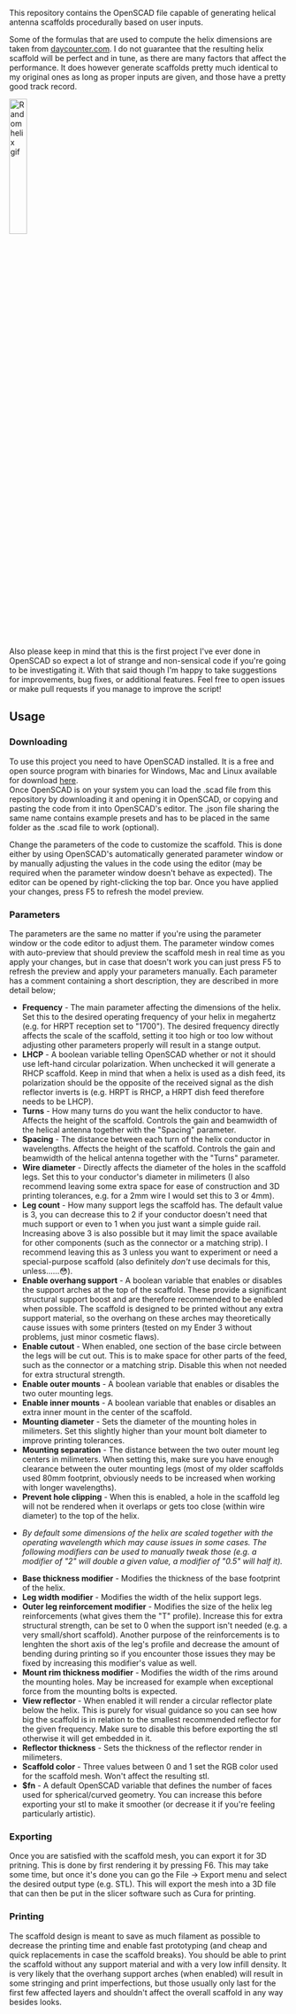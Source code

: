 This repository contains the OpenSCAD file capable of generating helical antenna scaffolds procedurally based on user inputs.  

Some of the formulas that are used to compute the helix dimensions are taken from [daycounter.com](https://www.daycounter.com/Calculators/Helical-Antenna-Design-Calculator.phtml). I do not guarantee that the resulting helix scaffold will be perfect and in tune, as there are many factors that affect the performance. It does however generate scaffolds pretty much identical to my original ones as long as proper inputs are given, and those have a pretty good track record.

<img src="https://user-images.githubusercontent.com/76875958/126063809-c2a07ed3-0a55-4eae-b551-58973dcbdb07.gif" alt="Random helix gif" width="25%" height="25%">

Also please keep in mind that this is the first project I've ever done in OpenSCAD so expect a lot of strange and non-sensical code if you're going to be investigating it. With that said though I'm happy to take suggestions for improvements, bug fixes, or additional features. Feel free to open issues or make pull requests if you manage to improve the script!

## Usage

### Downloading

To use this project you need to have OpenSCAD installed. It is a free and open source program with binaries for Windows, Mac and Linux available for download [here](https://openscad.org/downloads.html).  
Once OpenSCAD is on your system you can load the .scad file from this repository by downloading it and opening it in OpenSCAD, or copying and pasting the code from it into OpenSCAD's editor. The .json file sharing the same name contains example presets and has to be placed in the same folder as the .scad file to work (optional).

Change the parameters of the code to customize the scaffold. This is done either by using OpenSCAD's automatically generated parameter window or by manually adjusting the values in the code using the editor (may be required when the parameter window doesn't behave as expected). The editor can be opened by right-clicking the top bar. Once you have applied your changes, press F5 to refresh the model preview.

### Parameters

The parameters are the same no matter if you're using the parameter window or the code editor to adjust them. The parameter window comes with auto-preview that should preview the scaffold mesh in real time as you apply your changes, but in case that doesn't work you can just press F5 to refresh the preview and apply your parameters manually. Each parameter has a comment containing a short description, they are described in more detail below;

* **Frequency** - The main parameter affecting the dimensions of the helix. Set this to the desired operating frequency of your helix in megahertz (e.g. for HRPT reception set to "1700"). The desired frequency directly affects the scale of the scaffold, setting it too high or too low without adjusting other parameters properly will result in a stange output.  
* **LHCP** - A boolean variable telling OpenSCAD whether or not it should use left-hand circular polarization. When unchecked it will generate a RHCP scaffold. Keep in mind that when a helix is used as a dish feed, its polarization should be the opposite of the received signal as the dish reflector inverts is (e.g. HRPT is RHCP, a HRPT dish feed therefore needs to be LHCP).  
* **Turns** - How many turns do you want the helix conductor to have. Affects the height of the scaffold. Controls the gain and beamwidth of the helical antenna together with the "Spacing" parameter.
* **Spacing** - The distance between each turn of the helix conductor in wavelengths. Affects the height of the scaffold. Controls the gain and beamwidth of the helical antenna together with the "Turns" parameter.
* **Wire diameter** - Directly affects the diameter of the holes in the scaffold legs. Set this to your conductor's diameter in milimeters (I also recommend leaving some extra space for ease of construction and 3D printing tolerances, e.g. for a 2mm wire I would set this to 3 or 4mm).
* **Leg count** - How many support legs the scaffold has. The default value is 3, you can decrease this to 2 if your conductor doesn't need that much support or even to 1 when you just want a simple guide rail. Increasing above 3 is also possible but it may limit the space available for other components (such as the connector or a matching strip). I recommend leaving this as 3 unless you want to experiment or need a special-purpose scaffold (also definitely *don't* use decimals for this, unless......😳).
* **Enable overhang support** - A boolean variable that enables or disables the support arches at the top of the scaffold. These provide a significant structural support boost and are therefore recommended to be enabled when possible. The scaffold is designed to be printed without any extra support material, so the overhang on these arches may theoretically cause issues with some printers (tested on my Ender 3 without problems, just minor cosmetic flaws).
* **Enable cutout** - When enabled, one section of the base circle between the legs will be cut out. This is to make space for other parts of the feed, such as the connector or a matching strip. Disable this when not needed for extra structural strength.
* **Enable outer mounts** - A boolean variable that enables or disables the two outer mounting legs.
* **Enable inner mounts** - A boolean variable that enables or disables an extra inner mount in the center of the scaffold.
* **Mounting diameter** - Sets the diameter of the mounting holes in milimeters. Set this slightly higher than your mount bolt diameter to improve printing tolerances.
* **Mounting separation** - The distance between the two outer mount leg centers in milimeters. When setting this, make sure you have enough clearance between the outer mounting legs (most of my older scaffolds used 80mm footprint, obviously needs to be increased when working with longer wavelengths).  
* **Prevent hole clipping** - When this is enabled, a hole in the scaffold leg will not be rendered when it overlaps or gets too close (within wire diameter) to the top of the helix.
- *By default some dimensions of the helix are scaled together with the operating wavelength which may cause issues in some cases. The following modifiers can be used to manually tweak those (e.g. a modifier of "2" will double a given value, a modifier of "0.5" will half it).*
* **Base thickness modifier** - Modifies the thickness of the base footprint of the helix.
* **Leg width modifier** - Modifies the width of the helix support legs.
* **Outer leg reinforcement modifier** - Modifies the size of the helix leg reinforcements (what gives them the "T" profile). Increase this for extra structural strength, can be set to 0 when the support isn't needed (e.g. a very small/short scaffold). Another purpose of the reinforcements is to lenghten the short axis of the leg's profile and decrease the amount of bending during printing so if you encounter those issues they may be fixed by increasing this modifier's value as well.
* **Mount rim thickness modifier** - Modifies the width of the rims around the mounting holes. May be increased for example when exceptional force from the mounting bolts is expected.
* **View reflector** - When enabled it will render a circular reflector plate below the helix. This is purely for visual guidance so you can see how big the scaffold is in relation to the smallest recommended reflector for the given frequency. Make sure to disable this before exporting the stl otherwise it will get embedded in it.
* **Reflector thickness** - Sets the thickness of the reflector render in milimeters.
* **Scaffold color** - Three values between 0 and 1 set the RGB color used for the scaffold mesh. Won't affect the resulting stl.
* **$fn** - A default OpenSCAD variable that defines the number of faces used for spherical/curved geometry. You can increase this before exporting your stl to make it smoother (or decrease it if you're feeling particularly artistic).

### Exporting

Once you are satisfied with the scaffold mesh, you can export it for 3D pritning. This is done by first rendering it by pressing F6. This may take some time, but once it's done you can go the File -> Export menu and select the desired output type (e.g. STL). This will export the mesh into a 3D file that can then be put in the slicer software such as Cura for printing.

### Printing

The scaffold design is meant to save as much filament as possible to decrease the printing time and enable fast prototyping (and cheap and quick replacements in case the scaffold breaks). You should be able to print the scaffold without any support material and with a very low infill density. It is very likely that the overhang support arches (when enabled) will result in some stringing and print imperfections, but those usually only last for the first few affected layers and shouldn't affect the overall scaffold in any way besides looks.

